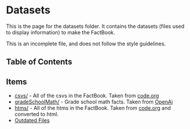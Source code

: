 # Datasets

This is the page for the datasets folder. It contains the datasets (files used to display information) to make the FactBook.

This is an incomplete file, and does not follow the style guidelines.

## Table of Contents

## Items

- [csvs/](csvs/) - All of the csvs in the FactBook. Taken from [code.org](code.org)
- [gradeSchoolMath/](gradeSchoolMath/) - Grade school math facts. Taken from [OpenAi](https://github.com/openai/grade-school-math)
- [htms/](htms/) - All of the htms in the FactBook. Taken from [code.org](code.org) and converted to html.
- [Outdated Files](outdated/)
